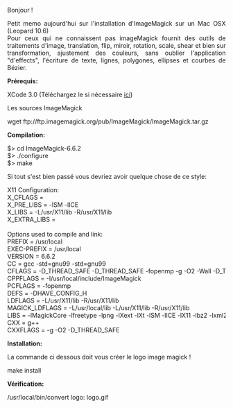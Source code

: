 
Bonjour !

<p style="text-align: justify;">
  Petit memo aujourd'hui sur l'installation d'ImageMagick sur un Mac OSX (Leopard 10.6)<br /> Pour ceux qui ne connaissent pas imageMagick fournit des outils de traitements d'image, translation, flip, miroir, rotation, scale, shear et bien sur transformation, ajustement des couleurs, sans oublier l'application "d'effects", l'écriture de texte, lignes, polygones, ellipses et courbes de Bézier.
</p>

**Prérequis:**

XCode 3.0 (Téléchargez le si nécessaire <a href="http://developer.apple.com/programs/mac/" target="_blank">ici</a>)

Les sources ImageMagick

<div class="codecolorer-container bash vibrant" style="overflow:auto;white-space:nowrap;width:100%;">
  <div class="bash codecolorer">
    <span class="kw2">wget</span> ftp:<span class="sy0">//</span>ftp.imagemagick.org<span class="sy0">/</span>pub<span class="sy0">/</span>ImageMagick<span class="sy0">/</span>ImageMagick.tar.gz
  </div>
</div>

**Compilation:**

<div class="codecolorer-container bash vibrant" style="overflow:auto;white-space:nowrap;width:100%;">
  <div class="bash codecolorer">
    $<span class="sy0">></span> <span class="kw3">cd</span> ImageMagick-6.6.2<br /> $<span class="sy0">></span> .<span class="sy0">/</span>configure<br /> $<span class="sy0">></span> <span class="kw2">make</span>
  </div>
</div>

Si tout s'est bien passé vous devriez avoir quelque chose de ce style:

<div class="codecolorer-container bash vibrant" style="overflow:auto;white-space:nowrap;width:100%;">
  <div class="bash codecolorer">
    X11 Configuration:<br />       X_CFLAGS        =<br />       X_PRE_LIBS      = <span class="re5">-lSM</span> <span class="re5">-lICE</span><br />       X_LIBS          = -L<span class="sy0">/</span>usr<span class="sy0">/</span>X11<span class="sy0">/</span>lib -R<span class="sy0">/</span>usr<span class="sy0">/</span>X11<span class="sy0">/</span>lib<br />       X_EXTRA_LIBS    =<br /> <br /> Options used to compile and link:<br />   PREFIX          = <span class="sy0">/</span>usr<span class="sy0">/</span><span class="kw3">local</span><br />   EXEC-PREFIX     = <span class="sy0">/</span>usr<span class="sy0">/</span><span class="kw3">local</span><br />   VERSION         = 6.6.2<br />   CC              = <span class="kw2">gcc</span> <span class="re5">-std</span>=gnu99 <span class="re5">-std</span>=gnu99<br />   CFLAGS          = -D_THREAD_SAFE -D_THREAD_SAFE <span class="re5">-fopenmp</span> <span class="re5">-g</span> <span class="re5">-O2</span> <span class="re5">-Wall</span> -D_THREAD_SAFE<br />   CPPFLAGS        = -I<span class="sy0">/</span>usr<span class="sy0">/</span>local<span class="sy0">/</span>include<span class="sy0">/</span>ImageMagick<br />   PCFLAGS         = <span class="re5">-fopenmp</span><br />   DEFS            = -DHAVE_CONFIG_H<br />   LDFLAGS         = -L<span class="sy0">/</span>usr<span class="sy0">/</span>X11<span class="sy0">/</span>lib -R<span class="sy0">/</span>usr<span class="sy0">/</span>X11<span class="sy0">/</span>lib<br />   MAGICK_LDFLAGS  = -L<span class="sy0">/</span>usr<span class="sy0">/</span>local<span class="sy0">/</span>lib -L<span class="sy0">/</span>usr<span class="sy0">/</span>X11<span class="sy0">/</span>lib -R<span class="sy0">/</span>usr<span class="sy0">/</span>X11<span class="sy0">/</span>lib<br />   LIBS            = <span class="re5">-lMagickCore</span> <span class="re5">-lfreetype</span> <span class="re5">-lpng</span> <span class="re5">-lXext</span> <span class="re5">-lXt</span> <span class="re5">-lSM</span> <span class="re5">-lICE</span> <span class="re5">-lX11</span> <span class="re5">-lbz2</span> <span class="re5">-lxml2</span> <span class="re5">-lz</span> <span class="re5">-lm</span> <span class="re5">-lgomp</span> <span class="re5">-lclparser</span> <span class="re5">-framework</span> OpenCL -L<span class="sy0">/</span>System<span class="sy0">/</span>Library<span class="sy0">/</span>Frameworks<span class="sy0">/</span>OpenCL.framework<span class="sy0">/</span>Versions<span class="sy0">/</span>A<span class="sy0">/</span>Libraries <span class="re5">-lm</span> <span class="re5">-lpthread</span><br />   CXX             = <span class="kw2">g++</span><br />   CXXFLAGS        = <span class="re5">-g</span> <span class="re5">-O2</span> -D_THREAD_SAFE
  </div>
</div>

**Installation:**

La commande ci dessous doit vous créer le logo image magick !

<div class="codecolorer-container bash vibrant" style="overflow:auto;white-space:nowrap;width:100%;">
  <div class="bash codecolorer">
    <span class="kw2">make</span> <span class="kw2">install</span>
  </div>
</div>

**Vérification:**

<div class="codecolorer-container bash vibrant" style="overflow:auto;white-space:nowrap;width:100%;">
  <div class="bash codecolorer">
    <span class="sy0">/</span>usr<span class="sy0">/</span>local<span class="sy0">/</span>bin<span class="sy0">/</span>convert logo: logo.gif
  </div>
</div>